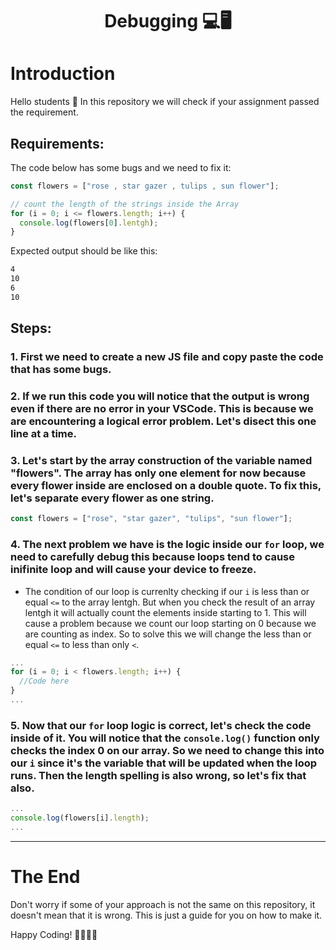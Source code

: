 <h1 style="text-align: center;">Debugging 💻🖥️</h1>

# Introduction

<p> Hello students 👋 In this repository we will check if your assignment passed the requirement. </p>

## Requirements:

<p>The code below has some bugs and we need to fix it:</p>

```javascript
const flowers = ["rose , star gazer , tulips , sun flower"];

// count the length of the strings inside the Array
for (i = 0; i <= flowers.length; i++) {
  console.log(flowers[0].lentgh);
}
```

Expected output should be like this:

```txt
4
10
6
10
```

## Steps:

### 1. First we need to create a new JS file and copy paste the code that has some bugs.

### 2. If we run this code you will notice that the output is wrong even if there are no error in your VSCode. This is because we are encountering a logical error problem. Let's disect this one line at a time.

### 3. Let's start by the array construction of the variable named "flowers". The array has only one element for now because every flower inside are enclosed on a double quote. To fix this, let's separate every flower as one string.

```javascript
const flowers = ["rose", "star gazer", "tulips", "sun flower"];
```

### 4. The next problem we have is the logic inside our `for` loop, we need to carefully debug this because loops tend to cause inifinite loop and will cause your device to freeze.

- The condition of our loop is currenlty checking if our `i` is less than or equal `<=` to the array lentgh. But when you check the result of an array lentgh it will actually count the elements inside starting to 1. This will cause a problem because we count our loop starting on 0 because we are counting as index. So to solve this we will change the less than or equal `<=` to less than only `<`.

```javascript
...
for (i = 0; i < flowers.length; i++) {
  //Code here
}
...
```

### 5. Now that our `for` loop logic is correct, let's check the code inside of it. You will notice that the `console.log()` function only checks the index 0 on our array. So we need to change this into our `i` since it's the variable that will be updated when the loop runs. Then the length spelling is also wrong, so let's fix that also.

```javascript
...
console.log(flowers[i].length);
...
```

---

# The End

<p> Don't worry if some of your approach is not the same on this repository, it doesn't mean that it is wrong. This is just a guide for you on how to make it. </p>
Happy Coding! 🧑‍💻👩‍💻
